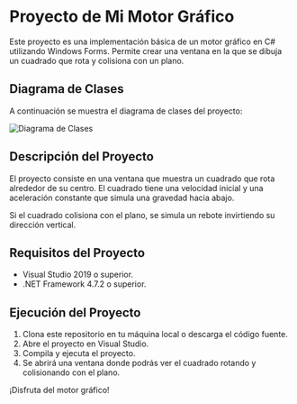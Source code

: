 # Proyecto de Mi Motor Gráfico

Este proyecto es una implementación básica de un motor gráfico en C# utilizando Windows Forms. Permite crear una ventana en la que se dibuja un cuadrado que rota y colisiona con un plano.

## Diagrama de Clases

A continuación se muestra el diagrama de clases del proyecto:

![Diagrama de Clases](//www.plantuml.com/plantuml/dpng/PL4zJyCm4DtpAymM15qOEw2YCi1G4T6IZkXmJiq9VmJx0WB4VyU9RMJQ3D6zTtxtxjahp-1urAewunur2Z-0H0KlbLJWlMZHC1WGtvK8tqM2zNc4EzBeddSaNpFpO1eWmnbk0WZrJvN6RTz6S9YdDTOJapLYAHeRL97TqXS6vWzlWh34BIehYJ__gswaH8KEJkT5ptfcn90iByM4VB2AbGucQUUdeGF6l5jEyeZlw3pUaaDPylT-RPMYZinXJzpNZGA3OfZ-HUx8diPkKR9rLv7VKyTzcVGEwT1poSnpwgGw2lCnoMFPpyBPFp_WOd6TRtyfrZQGP7pPZJkMpNIyx1sbhLPekb6hNm00)

## Descripción del Proyecto

El proyecto consiste en una ventana que muestra un cuadrado que rota alrededor de su centro. El cuadrado tiene una velocidad inicial y una aceleración constante que simula una gravedad hacia abajo.

Si el cuadrado colisiona con el plano, se simula un rebote invirtiendo su dirección vertical.

## Requisitos del Proyecto

- Visual Studio 2019 o superior.
- .NET Framework 4.7.2 o superior.

## Ejecución del Proyecto

1. Clona este repositorio en tu máquina local o descarga el código fuente.
2. Abre el proyecto en Visual Studio.
3. Compila y ejecuta el proyecto.
4. Se abrirá una ventana donde podrás ver el cuadrado rotando y colisionando con el plano.

¡Disfruta del motor gráfico!

